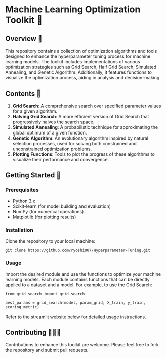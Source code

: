 # Machine Learning Optimization Toolkit 🤖  

## Overview 🔎
This repository contains a collection of optimization algorithms and tools designed to enhance the hyperparameter tuning process for machine learning models. The toolkit includes implementations of various optimization strategies such as Grid Search, Half Grid Search, Simulated Annealing, and Genetic Algorithm. Additionally, it features functions to visualize the optimization process, aiding in analysis and decision-making.  

## Contents 📕
1. **Grid Search**: A comprehensive search over specified parameter values for a given algorithm.
2. **Halving Grid Search**: A more efficient version of Grid Search that progressively halves the search space.
3. **Simulated Annealing**: A probabilistic technique for approximating the global optimum of a given function.
4. **Genetic Algorithm**: An evolutionary algorithm inspired by natural selection processes, used for solving both constrained and unconstrained optimization problems.
5. **Plotting Functions**: Tools to plot the progress of these algorithms to visualize their performance and convergence.  

## Getting Started 🔨
### Prerequisites
- Python 3.x  
- Scikit-learn (for model building and evaluation)  
- NumPy (for numerical operations)  
- Matplotlib (for plotting results)   

### Installation
Clone the repository to your local machine:

`git clone https://github.com/ryoshi007/Hyperparameter-Tuning.git`  

### Usage
Import the desired module and use the functions to optimize your machine learning models. Each module contains functions that can be directly applied to a dataset and a model. For example, to use the Grid Search:

`from grid_search import grid_search`

`best_params = grid_search(model, param_grid, X_train, y_train, scoring_metric)`

Refer to the streamlit website below for detailed usage instructions.  

## Contributing 🧑‍🤝‍🧑
Contributions to enhance this toolkit are welcome. Please feel free to fork the repository and submit pull requests.



